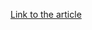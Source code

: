 [Link to the article](https://blog.cyble.com/2023/03/06/imbetter-new-information-stealer-spotted-targeting-cryptocurrency-users/)
